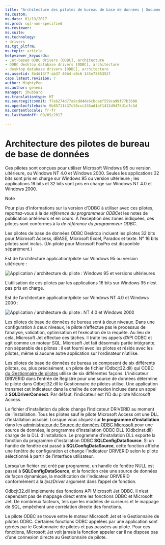 ```yaml
---
title: "Architecture des pilotes de bureau de base de données | Documents Microsoft"
ms.custom: 
ms.date: 01/19/2017
ms.prod: sql-non-specified
ms.reviewer: 
ms.suite: 
ms.technology:
- drivers
ms.tgt_pltfrm: 
ms.topic: article
helpviewer_keywords:
- Jet-based ODBC drivers [ODBC], architecture
- ODBC desktop database drivers [ODBC], architecture
- desktop database drivers [ODBC], architecture
ms.assetid: 8b4d13f7-ab37-40b4-a9c6-145e7385352f
caps.latest.revision: 7
author: MightyPen
ms.author: genemi
manager: jhubbard
ms.translationtype: MT
ms.sourcegitcommit: f7e6274d77a9cdd4de6cbcaef559ca99f77b3608
ms.openlocfilehash: 0b85711437c50ccc246ad1af1432d9475d1cfc3d
ms.contentlocale: fr-fr
ms.lasthandoff: 09/09/2017

---
```

# <a name="desktop-database-drivers-architecture"></a>Architecture des pilotes de bureau de base de données
Ces pilotes sont conçues pour utiliser Microsoft Windows 95 ou version ultérieure, ou Windows NT 4.0 et Windows 2000. Seules les applications 32 bits sont pris en charge sur Windows 95 ou version ultérieure ; les applications 16 bits et 32 bits sont pris en charge sur Windows NT 4.0 et Windows 2000.  
  
> [!NOTE]  
>  Pour plus d’informations sur la version d’ODBC à utiliser avec ces pilotes, reportez-vous à la *de référence du programmeur ODBC*et les notes de publication antérieurs et en cours. À l’exception des zones indiquées, ces pilotes sont conformes à la *de référence du programmeur ODBC*.  
  
 Les pilotes de base de données ODBC Desktop incluent les pilotes 32 bits pour Microsoft Access, dBASE, Microsoft Excel, Paradox et texte. N° 16 bits pilotes sont inclus. (Un pilote pour Microsoft FoxPro est disponible séparément.)  
  
 Est de l’architecture application/pilote sur Windows 95 ou version ultérieure :  
  
 ![Application &#47; architecture du pilote : Windows 95 et versions ultérieures](../../odbc/microsoft/media/odbcjetarch1.gif "ODBCJetArch1")  
  
 L’utilisation de ces pilotes par les applications 16 bits sur Windows 95 n’est pas pris en charge.  
  
 Est de l’architecture application/pilote sur Windows NT 4.0 et Windows 2000 :  
  
 ![Application &#47; architecture du pilote : NT 4.0 et Windows 2000](../../odbc/microsoft/media/odbcjetarch2.gif "ODBCJetArch2")  
  
 Les pilotes de base de données de bureau sont à deux niveaux. Dans une configuration à deux niveaux, le pilote n’effectue pas le processus de l’analyse, validation, optimisation et l’exécution de la requête. Au lieu de cela, Microsoft Jet effectue ces tâches. Il traite les appels d’API ODBC et agit comme un moteur SQL. Microsoft Jet fait désormais partie intégrante, non séparable des pilotes : il est fourni avec les pilotes et réside avec les pilotes, même si aucune autre application sur l’ordinateur n’utilise.  
  
 Les pilotes de base de données de bureau se composent de six différents pilotes, ou, plus précisément, un pilote de fichier (Odbcjt32.dll) qui ODBC [du Gestionnaire de pilotes](../../odbc/reference/the-driver-manager.md) utilise de six différentes façons. L’indicateur DRIVERID dans l’entrée de Registre pour une source de données détermine le pilote dans Odbcjt32.dll le Gestionnaire de pilotes utilise. Une application transmet cet indicateur dans la chaîne de connexion incluse dans un appel à **SQLDriverConnect**. Par défaut, l’indicateur est l’ID du pilote Microsoft Access.  
  
 Le fichier d’installation du pilote change l’indicateur DRIVERID au moment de l’installation. Tous les pilotes sauf le pilote Microsoft Access ont une DLL d’installation associé. Lorsque vous cliquez sur **le programme d’installation** dans les [administrateur de Source de données ODBC Microsoft](../../odbc/admin/odbc-data-source-administrator.md) pour une source de données, le programme d’installation ODBC DLL (Odbcinst.dll) charge de la DLL d’installation. Le programme d’installation DLL exporte la fonction du programme d’installation ODBC **SQLConfigDataSource**. Si un handle de fenêtre est passé à **SQLConfigDataSource**, cette fonction affiche une fenêtre de configuration et change l’indicateur DRIVERID selon le pilote sélectionné à partir de l’interface utilisateur.  
  
 Lorsqu’un fichier est créé par programme, un handle de fenêtre NULL est passé à **SQLConfigDataSource**, et la fonction crée une source de données de façon dynamique, la modification de l’indicateur DRIVERID conformément à la *lpszDriver* argument dans l’appel de fonction.  
  
 Odbcjt32.dll implémente des fonctions API Microsoft Jet ODBC. Il n’est cependant pas de mappage direct entre les fonctions ODBC et Microsoft Jet. De nombreux facteurs, tels que les modèles de curseurs et le mappage de SQL, empêchent une corrélation directe des fonctions.  
  
 Le pilote ODBC se trouve entre le moteur Microsoft Jet et le Gestionnaire de pilotes ODBC. Certaines fonctions ODBC appelées par une application sont gérées par le Gestionnaire de pilotes et pas passées au pilote. Pour ces fonctions, Microsoft Jet voit jamais la fonction appeler car il ne dispose pas d’une connexion directe au Gestionnaire de pilote.
